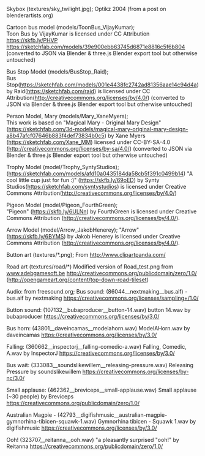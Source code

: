 Skybox (textures/sky_twilight.jpg);
Optikz 2004 (from a post on blenderartists.org)

Cartoon bus model (models/ToonBus_VijayKumar);  
Toon Bus by VijayKumar is licensed under CC Attribution https://skfb.ly/PHVP
https://sketchfab.com/models/39e900ebb63745d6871e8816c5f6b804
(converted to JSON via Blender & three.js Blender export tool but otherwise untouched)

Bus Stop Model (models/BusStop_Raid);  
Bus Stop(https://sketchfab.com/models/001e4438fc2742ad81356aae14c94d4a) by Raid(https://sketchfab.com/raid) is licensed under CC Attribution(http://creativecommons.org/licenses/by/4.0/)
(converted to JSON via Blender & three.js Blender export tool but otherwise untouched)

Person Model, Mary (models/Mary_XaneMyers);  
This work is based on "Magical Mary - Original Mary Design" (https://sketchfab.com/3d-models/magical-mary-original-mary-design-a8b47afcf07646b883f4def73834b0c5) by Xane Myers (https://sketchfab.com/Xane_MM) licensed under CC-BY-SA-4.0 (http://creativecommons.org/licenses/by-sa/4.0/)
(converted to JSON via Blender & three.js Blender export tool but otherwise untouched)

Trophy Model (model/Trophy_SyntyStudios);  
(https://sketchfab.com/models/afd10a0435184da58cb5f391c0499b14) "A cool little cup just for fun :)"  (https://skfb.ly/69oED) by Synty Studios(https://sketchfab.com/syntystudios) is licensed under Creative Commons Attribution(http://creativecommons.org/licenses/by/4.0/)

Pigeon Model (model/Pigeon_FourthGreen);  
"Pigeon" (https://skfb.ly/6ULNn) by FourthGreen is licensed under Creative Commons Attribution (http://creativecommons.org/licenses/by/4.0/).

Arrow Model (model/Arrow_JakobHenerey);
"Arrow" (https://skfb.ly/6BYMS) by Jakob Henerey is licensed under Creative Commons Attribution (http://creativecommons.org/licenses/by/4.0/).

Button art (textures/*.png);
From http://www.clipartpanda.com/

Road art (textures/road/*)
Modified version of Road_test.png from www.adebgamesoft.be
http://creativecommons.org/publicdomain/zero/1.0/
(http://opengameart.org/content/top-down-road-tileset)

Audio: from freesound.org; 
Bus sound: (86044__nextmaking__bus.aif) - bus.aif by nextmaking
https://creativecommons.org/licenses/sampling+/1.0/

Button sound: (107132__bubaproducer__button-14.wav) button 14.wav by bubaproducer
https://creativecommons.org/licenses/by/3.0/

Bus horn: (43801__daveincamas__modelahorn.wav) ModelAHorn.wav by daveincamas
https://creativecommons.org/licenses/by/3.0/

Falling: (360662__inspectorj__falling-comedic-a.wav) Falling, Comedic, A.wav by InspectorJ
https://creativecommons.org/licenses/by/3.0/

Bus wait: (333083__soundslikewillem__releasing-pressure.wav) Releasing Pressure by soundslikewillem
https://creativecommons.org/licenses/by-nc/3.0/

Small applause: (462362__breviceps__small-applause.wav) Small applause (~30 people) by Breviceps
https://creativecommons.org/publicdomain/zero/1.0/

Australian Magpie - (42793__digifishmusic__australian-magpie-gymnorhina-tibicen-squawk-1.wav) Gymnorhina tibicen - Squawk 1.wav by digifishmusic
https://creativecommons.org/licenses/by/3.0/

Ooh! (323707__reitanna__ooh.wav) "a pleasantly surprised "ooh!" by Reitanna
https://creativecommons.org/publicdomain/zero/1.0/